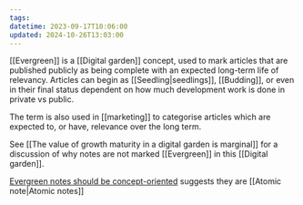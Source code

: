 ```yaml
---
tags: 
datetime: 2023-09-17T10:06:00
updated: 2024-10-26T13:03:00
---
```

[[Evergreen]] is a [[Digital garden]] concept, used to mark articles that are published publicly as being complete with an expected long-term life of relevancy. Articles can begin as [[Seedling|seedlings]], [[Budding]], or even in their final status dependent on how much development work is done in private vs public.

The term is also used in [[marketing]] to categorise articles which are expected to, or have, relevance over the long term.

See [[The value of growth maturity in a digital garden is marginal]] for a discussion of why notes are not marked [[Evergreen]] in this [[Digital garden]].

[Evergreen notes should be concept-oriented](https://notes.andymatuschak.org/z2hQEhqWkdRLL9JUwfawZZx) suggests they are [[Atomic note|Atomic notes]]